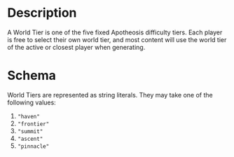# Description
A World Tier is one of the five fixed Apotheosis difficulty tiers. Each player is free to select their own world tier, and most content will use the world tier of the active or closest player when generating.

# Schema
World Tiers are represented as string literals. They may take one of the following values:

1. `"haven"`
2. `"frontier"`
3. `"summit"`
4. `"ascent"`
5. `"pinnacle"`

